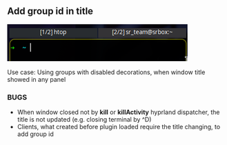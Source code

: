 ## Add group id in title

![](demo.png)

Use case: Using groups with disabled decorations, when window title showed in any panel



### BUGS

- When window closed not by **kill** or **killActivity** hyprland dispatcher, the title is not updated (e.g. closing terminal by ^D)
- Clients, what created before plugin loaded require the title changing, to add group id